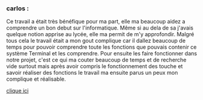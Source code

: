### **carlos :**
Ce travail a était très bénéfique pour ma part, elle ma beaucoup aidez a comprendre un bon debut sur l'informatique. Même si au dela de sa j'avais quelque notion apprise au lycée, elle ma permit de m'y approfondir. Malgré tous cela le travail était a mon gout complique car il dallez beaucoup de temps pour pouvoir comprendre toute les fonctions que pouvais contenir ce système Terminal et les comprendre. Pour ensuite les faire fonctionner dans notre projet, c'est ce qui ma couter beaucoup de temps et de recherche vide surtout mais après avoir compris le fonctionnement des touche et savoir réaliser des fonctions le travail ma ensuite parus un peux mon complique et réalisable.  

[clique ici](http://www.hyperdrole.com/wp-content/uploads/chat-drole-51.jpg)
